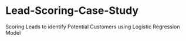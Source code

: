 # Lead-Scoring-Case-Study
Scoring Leads to identify Potential Customers using Logistic Regression Model
